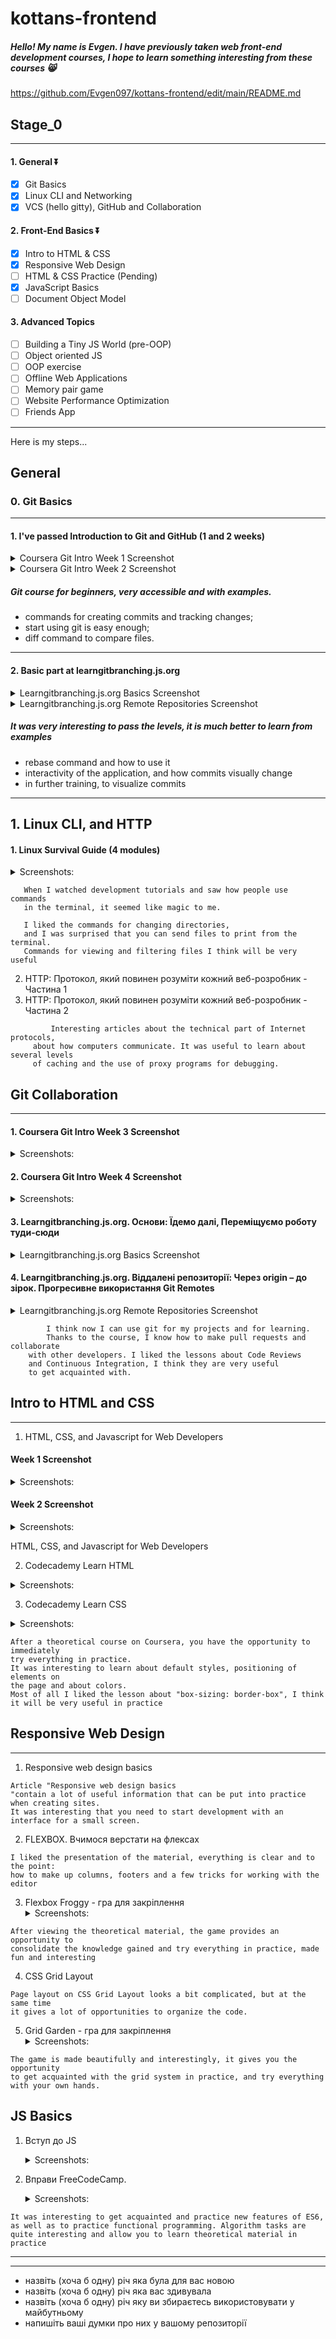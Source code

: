 

# kottans-frontend
##### Hello! My name is Evgen. I have previously taken web front-end development courses, I hope to learn something interesting from these courses 😸

https://github.com/Evgen097/kottans-frontend/edit/main/README.md


## Stage_0
-------------------

#### 1. General ⏬
   - [x] Git Basics
   - [x] Linux CLI and Networking
   - [x] VCS (hello gitty), GitHub and Collaboration
#### 2. Front-End Basics ⏬
   - [x] Intro to HTML & CSS
   - [x] Responsive Web Design
   - [ ] HTML & CSS Practice (Pending)
   - [x] JavaScript Basics
   - [ ] Document Object Model
#### 3. Advanced Topics
   - [ ] Building a Tiny JS World (pre-OOP)
   - [ ] Object oriented JS
   - [ ] OOP exercise
   - [ ] Offline Web Applications
   - [ ] Memory pair game
   - [ ] Website Performance Optimization
   - [ ] Friends App

-------------------

Here is my steps...

## General
### 0. Git Basics
-------------------
#### 1. I've passed Introduction to Git and GitHub (1 and 2 weeks)

  <details> 
  <summary> Coursera Git Intro Week 1 Screenshot</summary>
   <image src="https://i.ibb.co/FwmbGMw/cousrera-git-week1.png" alt="Coursera Git Intro Week 1">
  </details>
  
  <details> 
  <summary> Coursera Git Intro Week 2 Screenshot</summary>
     <image src="https://i.ibb.co/CQKVMTj/cousrera-git-week2.png" alt="Coursera Git Intro Week 2">
  </details>
  
 ##### Git course for beginners, very accessible and with examples.
   - commands for creating commits and tracking changes;
   - start using git is easy enough;
   - diff command to compare files.
     
-------------------     
#### 2. Basic part at learngitbranching.js.org
  <details> <summary> Learngitbranching.js.org Basics Screenshot</summary>
   <image src="https://i.ibb.co/W2knSzM/learngit-1.png" alt="Learngitbranching.js 1">
  </details>
     
  <details> <summary> Learngitbranching.js.org Remote Repositories Screenshot</summary>
   <image src="https://i.ibb.co/cyBQ57f/learngit-2.png" alt="Learngitbranching.js 1">
  </details>
     
  ##### It was very interesting to pass the levels, it is much better to learn from examples
   - rebase command and how to use it
   - interactivity of the application, and how commits visually change
   - in further training, to visualize commits
  
-------------------
 ## 1. Linux CLI, and HTTP

#### 1. Linux Survival Guide (4 modules)
  <details> <summary>Screenshots:</summary>
  <image src="https://i.ibb.co/QY3JhqT/linux-1-module.png" alt="Linux Survival Guide 1">
  <image src="https://i.ibb.co/FmnS3bz/linux-2-module.png" alt="Linux Survival Guide 2">
  <image src="https://i.ibb.co/4FGb2rH/linux-3-module.png" alt="Linux Survival Guide 3">
  <image src="https://i.ibb.co/FqnL7qs/linux-4-module.png" alt="Linux Survival Guide 4">
  </details>

```
   When I watched development tutorials and saw how people use commands
   in the terminal, it seemed like magic to me.

   I liked the commands for changing directories,
   and I was surprised that you can send files to print from the terminal.
   Commands for viewing and filtering files I think will be very useful
```

2. HTTP: Протокол, який повинен розуміти кожний веб-розробник - Частина 1
3. HTTP: Протокол, який повинен розуміти кожний веб-розробник - Частина 2
```     
         Interesting articles about the technical part of Internet protocols,
     about how computers communicate. It was useful to learn about several levels
     of caching and the use of proxy programs for debugging.
```
     
## Git Collaboration
-------------------
#### 1. Coursera Git Intro Week 3 Screenshot
  <details> <summary>Screenshots:</summary>
  <image src="https://i.ibb.co/5rFppnz/git-3-week.png" alt="Coursera Git Intro Week 3">
  </details>
     
#### 2. Coursera Git Intro Week 4 Screenshot
  <details> <summary>Screenshots:</summary>
  <image src="https://i.ibb.co/Jknd70L/git-4-week.png" alt="Coursera Git Intro Week 4">
  </details>
     
     
#### 3. Learngitbranching.js.org. Основи: Їдемо далі, Переміщуємо роботу туди-сюди
  <details> <summary> Learngitbranching.js.org Basics Screenshot</summary>
   <image src="https://i.ibb.co/W2knSzM/learngit-1.png" alt="Learngitbranching.js 1">
  </details>
         
#### 4. Learngitbranching.js.org. Віддалені репозиторії: Через origin – до зірок. Прогресивне використання Git Remotes
  <details> <summary> Learngitbranching.js.org Remote Repositories Screenshot</summary>
   <image src="https://i.ibb.co/cyBQ57f/learngit-2.png" alt="Learngitbranching.js 1">
  </details>
   
     
 ```
         I think now I can use git for my projects and for learning. 
         Thanks to the course, I know how to make pull requests and collaborate 
     with other developers. I liked the lessons about Code Reviews
     and Continuous Integration, I think they are very useful
     to get acquainted with.
```

     
## Intro to HTML and CSS
-------------------

1. HTML, CSS, and Javascript for Web Developers
     
#### Week 1 Screenshot
  <details> <summary>Screenshots:</summary>
  <image src="https://i.ibb.co/QjFZQXY/task-html-css-intro-week-1.png" alt="HTML, CSS, and Javascript Week 1">
  </details>
     
#### Week 2 Screenshot
  <details> <summary>Screenshots:</summary>
  <image src="https://i.ibb.co/TcdNd1G/task-html-css-intro-week-2.png" alt="HTML, CSS, and Javascript Week 2">
  </details>    
     
HTML, CSS, and Javascript for Web Developers


2. Codecademy Learn HTML
<details> <summary>Screenshots:</summary>
<image src="https://github.com/Evgen097/kottans-frontend/blob/main/task_html_css_intro/Codecademy%20Learn%20HTML.png?raw=true" alt="Learn HTML">
</details>

3. Codecademy Learn CSS
<details> <summary>Screenshots:</summary>
<image src="https://github.com/Evgen097/kottans-frontend/blob/main/task_html_css_intro/Codecademy%20Learn%20CSS.png?raw=true" alt="Learn CSS">
</details>

```
After a theoretical course on Coursera, you have the opportunity to immediately
try everything in practice.
It was interesting to learn about default styles, positioning of elements on 
the page and about colors. 
Most of all I liked the lesson about "box-sizing: border-box", I think it will be very useful in practice
```


## Responsive Web Design
-------------------
1. Responsive web design basics
```
Article "Responsive web design basics
"contain a lot of useful information that can be put into practice when creating sites.
It was interesting that you need to start development with an interface for a small screen.
```

2. FLEXBOX. Вчимося верстати на флексах
```
I liked the presentation of the material, everything is clear and to the point:
how to make up columns, footers and a few tricks for working with the editor
```

3. Flexbox Froggy - гра для закріплення
   <details> <summary>Screenshots:</summary>
   <image src="https://github.com/Evgen097/kottans-frontend/blob/main/task_responsive_web_design/flexfroggy2.png?raw=true" alt="Flexbox Froggy">
   </details>
   
```
After viewing the theoretical material, the game provides an opportunity to
consolidate the knowledge gained and try everything in practice, made fun and interesting
```

4. CSS Grid Layout
```
Page layout on CSS Grid Layout looks a bit complicated, but at the same time
it gives a lot of opportunities to organize the code.
```

5. Grid Garden - гра для закріплення
   <details> <summary>Screenshots:</summary>
   <image src="https://github.com/Evgen097/kottans-frontend/blob/main/task_responsive_web_design/grid%20garden.png?raw=true" alt="Grid Garden">
   </details>
   
```
The game is made beautifully and interestingly, it gives you the opportunity 
to get acquainted with the grid system in practice, and try everything with your own hands.
```

## JS Basics
1. Вступ до JS
   <details> <summary>Screenshots:</summary>
   <image src="https://github.com/Evgen097/kottans-frontend/blob/main/task_js_basics/freecodecamp-basic-100.png" alt="freecodecamp-basic-100">
   </details>
   
2. Вправи FreeCodeCamp.
   <details> <summary>Screenshots:</summary>
   <image src="https://github.com/Evgen097/kottans-frontend/blob/main/task_js_basics/freecodecamp-basic-data-structures.png" alt="freecodecamp-basic-data-structures">
   <image src="https://github.com/Evgen097/kottans-frontend/blob/main/task_js_basics/freecodecamp-ES6%20--18%20exersises.png" alt="freecodecamp-ES6 --18 exersises">
   <image src="https://github.com/Evgen097/kottans-frontend/blob/main/task_js_basics/freecodecamp-Functional%20Programming.png" alt="freecodecamp-Functional Programming">
   <image src="https://github.com/Evgen097/kottans-frontend/blob/main/task_js_basics/freecodecamp-Basic%20Algorithm%20Scripting.png" alt="freecodecamp-Basic Algorithm Scripting">
   <image src="https://github.com/Evgen097/kottans-frontend/blob/main/task_js_basics/freecodecamp-Intermediate%20Algoritms%201-11.png" alt="freecodecamp-Intermediate Algoritms 1-11">
   </details>
   
```
It was interesting to get acquainted and practice new features of ES6, as well as to practice functional programming. Algorithm tasks are quite interesting and allow you to learn theoretical material in practice
```


-------------------
-------------------
- назвіть (хоча б одну) річ яка була для вас новою
- назвіть (хоча б одну) річ яка вас здивувала
- назвіть (хоча б одну) річ яку ви збираєтесь використовувати у майбутньому
- напишіть ваші думки про них у вашому репозиторії 

